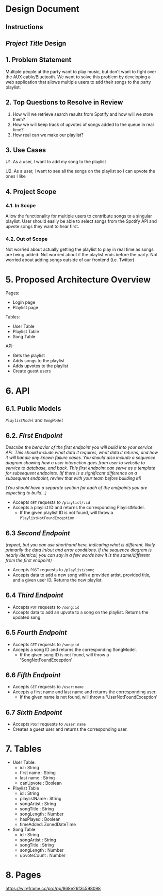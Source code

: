 # Design Document

## Instructions

## _Project Title_ Design

## 1. Problem Statement

Multiple people at the party want to play music, but don't want to fight over the AUX cable/Bluetooth. We want to solve this problem by developing a web application that allows multiple users to add their songs to the party playlist.

## 2. Top Questions to Resolve in Review

1. How will we retrieve search results from Spotify and how will we store them?
2. How we will keep track of upvotes of songs added to the queue in real time?
3. How real can we make our playlist?

## 3. Use Cases

U1.  As a user, I want to add my song to the playlist

U2.  As a user, I want to see all the songs on the playlist so I can upvote the ones I like

## 4. Project Scope

### 4.1. In Scope

Allow the functionality for multiple users to contribute songs to a singular playlist. User should easily be able to select songs from the Spotify API and upvote songs they want to hear first.

### 4.2. Out of Scope

Not worried about actually getting the playlist to play in real time as songs are being added. Not worried about if the playlist ends before the party. Not worried about adding songs outside of our frontend (i.e. Twitter)
# 5. Proposed Architecture Overview

Pages:
- Login page
- Playlist page

Tables:
- User Table
- Playlist Table
- Song Table

API:
- Gets the playlist
- Adds songs to the playlist
- Adds upvotes to the playlist
- Create guest users

# 6. API

## 6.1. Public Models

*`PlaylistModel`* and *`SongModel`*

## 6.2. _First Endpoint_

_Describe the behavior of the first endpoint you will build into your service API. This should include what data it requires, what data it returns, and how it will handle any known failure cases. You should also include a sequence diagram showing how a user interaction goes from user to website to service to database, and back. This first endpoint can serve as a template for subsequent endpoints. (If there is a significant difference on a subsequent endpoint, review that with your team before building it!)_

_(You should have a separate section for each of the endpoints you are expecting to build...)_
* Accepts `GET` requests to `/playlist/:id`
* Accepts a playlist ID and returns the corresponding PlaylistModel.
    * If the given playlist ID is not found, will throw a
      `PlaylistNotFoundException`

## 6.3 _Second Endpoint_

_(repeat, but you can use shorthand here, indicating what is different, likely primarily the data in/out and error conditions. If the sequence diagram is nearly identical, you can say in a few words how it is the same/different from the first endpoint)_

* Accepts `POST` requests to `/playlist/song`
* Accepts data to add a new song with a provided artist, provided title, and a given user
  ID. Returns the new playlist.

## 6.4 _Third Endpoint_

* Accepts `PUT` requests to `/song:id`
* Accepts data to add an upvote to a song on the playlist. Returns the updated song.

## 6.5 _Fourth Endpoint_

* Accepts `GET` requests to `/song:id`
* Accepts a song ID and returns the corresponding SongModel.
  * If the given song ID is not found, will throw a 'SongNotFoundException'

## 6.6 _Fifth Endpoint_

* Accepts `GET` requests to `/user:name`
* Accepts a first name and last name and returns the corresponding user.
    * If the given name is not found, will throw a 'UserNotFoundException'

## 6.7 _Sixth Endpoint_

* Accepts `POST` requests to `/user:name`
* Creates a guest user and returns the corresponding user.

# 7. Tables

- User Table:
  - id : String
  - first name : String
  - last name : String
  - canUpvote : Boolean
- Playlist Table
  - id : String
  - playlistName : String
  - songArtist : String
  - songTitle : String
  - songLength : Number
  - hasPlayed : Boolean
  - timeAdded: ZonedDateTime
- Song Table
  - id : String
  - songArtist : String
  - songTitle : String
  - songLength : Number
  - upvoteCount : Number


# 8. Pages

https://wireframe.cc/pro/pp/868e26f3c598098